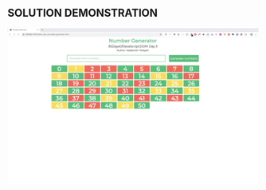 
## SOLUTION DEMONSTRATION

![GIF DEMO](https://github.com/Adedeji-Taiwo/30-Days-of-JavaScript-Challenge-Project-Exercises/blob/main/DAY%2023%20PROJEC1/dom_min_project_number_generator_day_3.1.gif)

  
